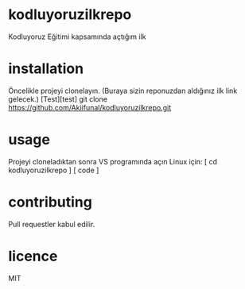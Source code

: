 # kodluyoruzilkrepo
Kodluyoruz Eğitimi kapsamında açtığım ilk
# installation
Öncelikle projeyi clonelayın. (Buraya sizin reponuzdan aldığınız ilk link gelecek.)
[Test][test]
git clone https://github.com/Akiifunal/kodluyoruzilkrepo.git
# usage
Projeyi cloneladıktan sonra VS programında açın 
Linux için:
[ cd kodluyoruzilkrepo ]
[ code ]
# contributing 
Pull requestler kabul edilir.
# licence
MIT
